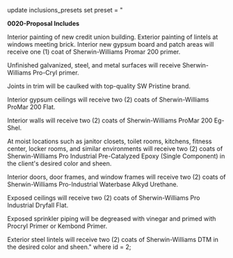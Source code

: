 update inclusions_presets set preset = "

<b>0020-Proposal Includes</b>

Interior painting of new credit union building. Exterior painting of lintels at windows meeting brick.
Interior new gypsum board and patch areas will receive one (1) coat of Sherwin-Williams Promar 200 primer.

Unfinished galvanized, steel, and metal surfaces will receive Sherwin-Williams Pro-Cryl primer.

Joints in trim will be caulked with top-quality SW Pristine brand.

Interior gypsum ceilings will receive two (2) coats of Sherwin-Williams ProMar 200 Flat.

Interior walls will receive two (2) coats of Sherwin-Williams ProMar 200 Eg-Shel.

At moist locations such as janitor closets, toilet rooms, kitchens, fitness center, locker rooms, and similar environments will receive two (2) coats of Sherwin-Williams Pro Industrial Pre-Catalyzed Epoxy 
(Single Component) in the client's desired color and sheen.

Interior doors, door frames, and window frames will receive two (2) coats of Sherwin-Williams Pro-Industrial Waterbase Alkyd Urethane.

Exposed ceilings will receive two (2) coats of Sherwin-Williams Pro Industrial Dryfall Flat.

Exposed sprinkler piping will be degreased with vinegar and primed with Procryl Primer or Kembond Primer.

Exterior steel lintels will receive two (2) coats of Sherwin-Williams DTM in the desired color and sheen."
where id = 2;